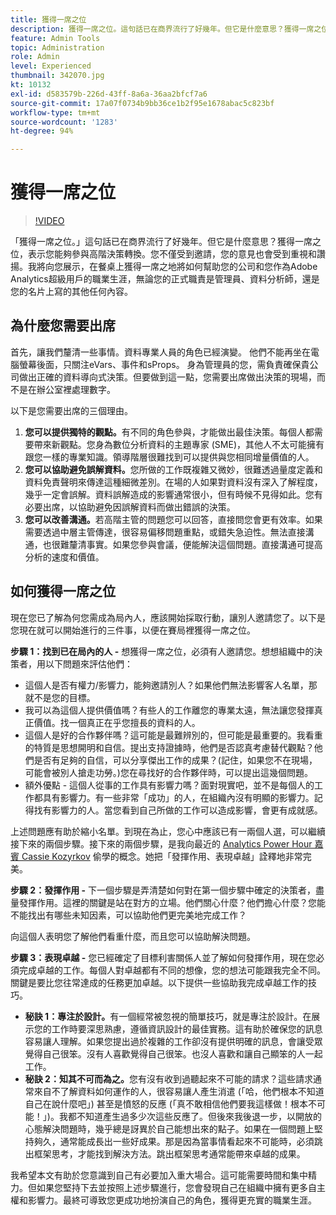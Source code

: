```yaml
---
title: 獲得一席之位
description: 獲得一席之位。這句話已在商界流行了好幾年。但它是什麼意思？獲得一席之位，表示您能夠參與高階決策轉換。您不僅受到邀請，您的意見也會受到重視和讚揚。我將展示獲得一席之位如何有助於貴公司和您身為 Adobe Analytics 管理員的職業生涯。
feature: Admin Tools
topic: Administration
role: Admin
level: Experienced
thumbnail: 342070.jpg
kt: 10132
exl-id: d583579b-226d-43ff-8a6a-36aa2bfcf7a6
source-git-commit: 17a07f0734b9bb36ce1b2f95e1678abac5c823bf
workflow-type: tm+mt
source-wordcount: '1283'
ht-degree: 94%

---
```


# 獲得一席之位

>[!VIDEO](https://video.tv.adobe.com/v/342070/?quality=12&learn=on)

「獲得一席之位。」這句話已在商界流行了好幾年。但它是什麼意思？獲得一席之位，表示您能夠參與高階決策轉換。您不僅受到邀請，您的意見也會受到重視和讚揚。我將向您展示，在餐桌上獲得一席之地將如何幫助您的公司和您作為Adobe Analytics超級用戶的職業生涯，無論您的正式職責是管理員、資料分析師，還是您的名片上寫的其他任何內容。

## 為什麼您需要出席

首先，讓我們釐清一些事情。資料專業人員的角色已經演變。 他們不能再坐在電腦螢幕後面，只關注eVars、事件和sProps。 身為管理員的您，需負責確保貴公司做出正確的資料導向式決策。但要做到這一點，您需要出席做出決策的現場，而不是在辦公室裡處理數字。

以下是您需要出席的三個理由。

1. **您可以提供獨特的觀點。**&#x200B;有不同的角色參與，才能做出最佳決策。每個人都需要帶來新觀點。您身為數位分析資料的主題專家 (SME)，其他人不太可能擁有跟您一樣的專業知識。領導階層很難找到可以提供與您相同增量價值的人。
1. **您可以協助避免誤解資料。**&#x200B;您所做的工作既複雜又微妙，很難透過量度定義和資料免責聲明來傳達這種細微差別。在場的人如果對資料沒有深入了解程度，幾乎一定會誤解。資料誤解造成的影響通常很小，但有時候不見得如此。您有必要出席，以協助避免因誤解資料而做出錯誤的決策。
1. **您可以改善溝通。**&#x200B;若高階主管的問題您可以回答，直接問您會更有效率。如果需要透過中層主管傳達，很容易偏移問題重點，或錯失急迫性。無法直接溝通，也很難釐清事實。如果您參與會議，便能解決這個問題。直接溝通可提高分析的速度和價值。

## 如何獲得一席之位

現在您已了解為何您需成為局內人，應該開始採取行動，讓別人邀請您了。以下是您現在就可以開始進行的三件事，以便在賽局裡獲得一席之位。

**步驟 1：找到已在局內的人 -** 想獲得一席之位，必須有人邀請您。想想組織中的決策者，用以下問題來評估他們：

* 這個人是否有權力/影響力，能夠邀請別人？如果他們無法影響客人名單，那就不是您的目標。
* 我可以為這個人提供價值嗎？有些人的工作離您的專業太遠，無法讓您發揮真正價值。找一個真正在乎您擅長的資料的人。
* 這個人是好的合作夥伴嗎？這可能是最難辨別的，但可能是最重要的。我看重的特質是思想開明和自信。提出支持證據時，他們是否認真考慮替代觀點？他們是否有足夠的自信，可以分享傑出工作的成果？(記住，如果您不在現場，可能會被別人搶走功勞。)您在尋找好的合作夥伴時，可以提出這幾個問題。
* 額外優點 - 這個人從事的工作具有影響力嗎？面對現實吧，並不是每個人的工作都具有影響力。有一些非常「成功」的人，在組織內沒有明顯的影響力。記得找有影響力的人。當您看到自己所做的工作可以造成影響，會更有成就感。

上述問題應有助於縮小名單。到現在為止，您心中應該已有一兩個人選，可以繼續接下來的兩個步驟。接下來的兩個步驟，是我向最近的 [Analytics Power Hour 嘉賓 Cassie Kozyrkov](https://analyticshour.io/2021/12/14/182-making-better-decisions-and-being-useful-with-cassie-kozyrkov/) 偷學的概念。她把「發揮作用、表現卓越」詮釋地非常完美。

**步驟 2：發揮作用 -** 下一個步驟是弄清楚如何對在第一個步驟中確定的決策者，盡量發揮作用。這裡的關鍵是站在對方的立場。他們關心什麼？他們擔心什麼？您能不能找出有哪些未知因素，可以協助他們更完美地完成工作？

向這個人表明您了解他們看重什麼，而且您可以協助解決問題。

**步驟 3：表現卓越 -** 您已經確定了目標利害關係人並了解如何發揮作用，現在您必須完成卓越的工作。每個人對卓越都有不同的想像，您的想法可能跟我完全不同。關鍵是要比您往常達成的任務更加卓越。以下提供一些協助我完成卓越工作的技巧。

* **秘訣 1：專注於設計。**&#x200B;有一個經常被忽視的簡單技巧，就是專注於設計。在展示您的工作時要深思熟慮，遵循資訊設計的最佳實務。這有助於確保您的訊息容易讓人理解。如果您提出過於複雜的工作卻沒有提供明確的訊息，會讓受眾覺得自己很笨。沒有人喜歡覺得自己很笨。也沒人喜歡和讓自己顯笨的人一起工作。
* **秘訣 2：知其不可而為之。**&#x200B;您有沒有收到過聽起來不可能的請求？這些請求通常來自不了解資料如何運作的人，很容易讓人產生消遣 (「哈，他們根本不知道自己在說什麼吧」) 甚至是憤怒的反應 (「真不敢相信他們要我這樣做！根本不可能！」)。我都不知道產生過多少次這些反應了。但後來我後退一步，以開放的心態解決問題時，幾乎總是訝異於自己能想出來的點子。如果在一個問題上堅持夠久，通常能成長出一些好成果。那是因為當事情看起來不可能時，必須跳出框架思考，才能找到解決方法。跳出框架思考通常能帶來卓越的成果。

我希望本文有助於您意識到自己有必要加入重大場合。這可能需要時間和集中精力。但如果您堅持下去並按照上述步驟進行，您會發現自己在組織中擁有更多自主權和影響力。最終可導致您更成功地扮演自己的角色，獲得更充實的職業生涯。

